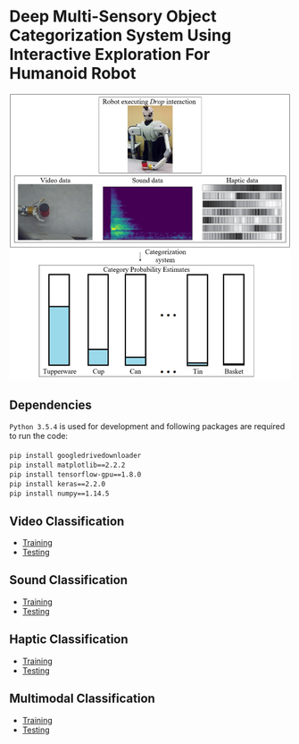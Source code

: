# Deep Multi-Sensory Object Categorization System Using Interactive Exploration For Humanoid Robot

<img src="pics/System.jpg" alt="drawing" width="600px"/>

## Dependencies

`Python 3.5.4` is used for development and following packages are required to run the code:<br><br>
`pip install googledrivedownloader`<br>
`pip install matplotlib==2.2.2`<br>
`pip install tensorflow-gpu==1.8.0`<br>
`pip install keras==2.2.0`<br>
`pip install numpy==1.14.5`

## Video Classification

- [Training](VideoNetworkTraining.ipynb)
- [Testing](VideoNetworkTesting.ipynb)

## Sound Classification

- [Training](SoundNetworkTraining.ipynb)
- [Testing](SoundNetworkTesting.ipynb)

## Haptic Classification

- [Training](HapticNetworkTraining.ipynb)
- [Testing](HapticNetworkTesting.ipynb)

## Multimodal Classification

- [Training](MultimodalNetworkTraining.ipynb)
- [Testing](MultimodalNetworkTesting.ipynb)
